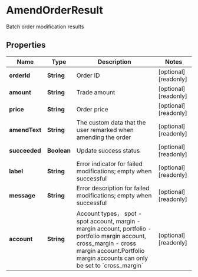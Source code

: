 
# AmendOrderResult

Batch order modification results

## Properties

Name | Type | Description | Notes
------------ | ------------- | ------------- | -------------
**orderId** | **String** | Order ID |  [optional] [readonly]
**amount** | **String** | Trade amount |  [optional] [readonly]
**price** | **String** | Order price |  [optional] [readonly]
**amendText** | **String** | The custom data that the user remarked when amending the order |  [optional] [readonly]
**succeeded** | **Boolean** | Update success status |  [optional] [readonly]
**label** | **String** | Error indicator for failed modifications; empty when successful |  [optional] [readonly]
**message** | **String** | Error description for failed modifications; empty when successful |  [optional] [readonly]
**account** | **String** | Account types， spot - spot account, margin - margin account, portfolio - portfolio margin account, cross_margin - cross margin account.Portfolio margin accounts can only be set to &#x60;cross_margin&#x60; |  [optional] [readonly]

